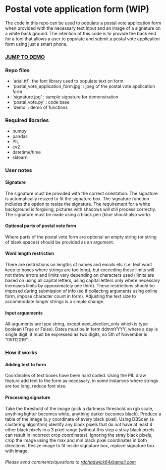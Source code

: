 # Postal vote application form (WIP)

The code in this repo can be used to populate a postal vote application form when provided with the necessary text input and an image of a signature on a white back ground. The intention of this code is to provide the back end for a tool that allows a user to populate and submit a postal vote application form using just a smart phone.

### [JUMP TO DEMO](https://github.com/richchad/postal_vote_filler/blob/master/Demo.ipynb)


### Repo files
- 'arial.ttf': the font library used to populate text on form 
- 'postal_vote_application_form.jpg' : jpeg of the postal vote application form 
- 'signature.jpg' : sample signature for demonstration
- 'postal_vote.py' : code base
- 'demo' : demo of functions

### Required libraries
- numpy
- pandas
- PIL
- cv2
- datetime/time
- sklearn


### User notes
#### Signature
The signature must be provided with the correct orientation. The signature is automatically resized to fit the signature box. The signature function includes the option to resize the signature. The requirement for a white background is forgiving, pictures with shadows will still process correctly. The signature must be made using a black pen (blue should also work). 

#### Optional parts of postal vote form
Where parts of the postal vote form are optional an empty string (or string of blank spaces) should be provided as an argument.

#### Word length restriction
There are restrictions on lengths of names and emails etc (i.e. text wont keep to boxes where strings are too long), but exceeding these limits will not throw errors and limits vary depending on characters used (limits are based on using all capital letters, using capital letters only where necessary increases limits by approximately one third). These restrictions should be imposed during submission of info (so if collecting arguments using online form, impose character count in form). Adjusting the text size to accommodate longer strings is a simple change.

#### Input arguements
All arguments are type string, except next_election_only which is type boolean (True or False). Dates must be in form ddmmYYYY, where a day is single digit, it must be expressed as two digits, so 5th of November is "05112019".



### How it works
#### Adding text to form
Coordinates of text boxes have been hard coded. Using the PIL draw feature add text to the form as necessary, in some instances where strings are too long, reduce font size.

#### Processing signature
Take the threshold of the image (pick a darkness threshold on rgb scale, anything  lighter becomes white, anything darker becomes black). Produce a table of the image (x,y coordinate of every black pixel). Using DBScan (a clustering algorithm) identify any black pixels that do not have at least 4 other black pixels in a 3 pixel range (without this step a stray black pixels can result in incorrect crop coordinates). Ignoring the stray black pixels, crop the image using the max and min black pixel coordinates in both directions. Resize image to fit inside signature box, replace signature box with image.


###### Please send comments/questions to rdchadwick64@gmail.com
